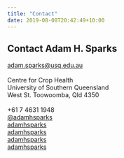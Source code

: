 ```yaml
---
title: "Contact"
date: 2019-08-08T20:42:49+10:00
---
```


## Contact Adam H. Sparks

<i class="fas fa-envelope"></i>  [adam.sparks@usq.edu.au](adam.sparks@usq.edu.au)  
<br />
Centre for Crop Health  
University of Southern Queensland  
West St. 
Toowoomba, Qld 4350  
<br />
<i class="fas fa-phone"></i> +61 7 4631 1948  
<i class="fab fa-twitter"></i> [@adamhsparks](https://www.twitter.com/adamhsparks)  
<i class="fab fa-github"></i> [adamhsparks](https://www.github.com/adamhsparks)  
<i class="fab fa-skype"></i> [adamhsparks](skype:adamhsparks?call)  
<i class="fab fa-telegram"></i> [adamhsparks](https://telegram.me/adamhsparks/)  
<i class="fab fa-keybase"></i> [adamhsparks](https://keybase.io/adamhsparks)  
